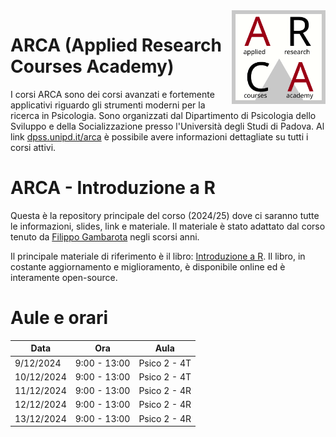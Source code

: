 <img align="right" width="150" height="150" src="arca_logo.svg">

# ARCA (Applied Research Courses Academy)

I corsi ARCA sono dei corsi avanzati e fortemente applicativi riguardo gli strumenti moderni per la ricerca in Psicologia. Sono organizzati dal Dipartimento di Psicologia dello Sviluppo e della Socializzazione presso l'Università degli Studi di Padova. Al link [dpss.unipd.it/arca](https://www.dpss.unipd.it/arca) è possibile avere informazioni dettagliate su tutti i corsi attivi.

# ARCA - Introduzione a R

Questa è la repository principale del corso (2024/25) dove ci saranno tutte le informazioni, slides, link e materiale. 
Il materiale è stato adattato dal corso tenuto da [Filippo Gambarota](https://github.com/arca-dpss/course-R) negli scorsi anni.

Il principale materiale di riferimento è il libro: [Introduzione a R](https://psicostat.github.io/Introduction2R/). Il libro, in costante aggiornamento e miglioramento, è disponibile online ed è interamente open-source.

# Aule e orari

| Data        | Ora           | Aula        |
|-------------|---------------|-------------|
| 9/12/2024   | 9:00 - 13:00  | Psico 2 - 4T |
| 10/12/2024  | 9:00 - 13:00  | Psico 2 - 4T |
| 11/12/2024  | 9:00 - 13:00  | Psico 2 - 4R |
| 12/12/2024  | 9:00 - 13:00  | Psico 2 - 4R |
| 13/12/2024  | 9:00 - 13:00  | Psico 2 - 4R |

